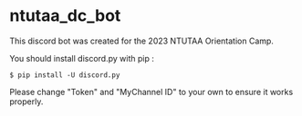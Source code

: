 # ntutaa_dc_bot

This discord bot was created for the 2023 NTUTAA Orientation Camp.

You should install discord.py with pip : 
```
$ pip install -U discord.py
```
Please change "Token" and "MyChannel ID" to your own to ensure it works properly.
